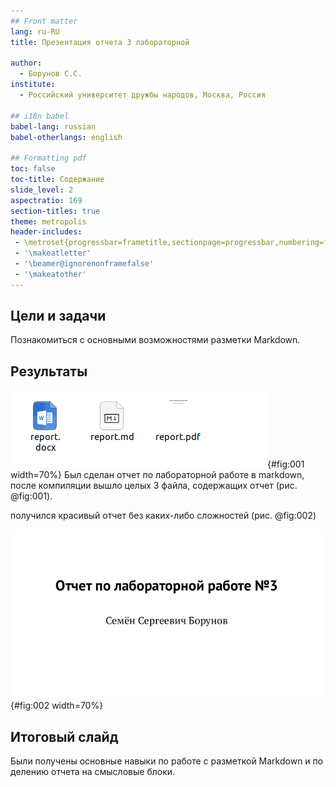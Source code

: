 ```yaml
---
## Front matter
lang: ru-RU
title: Презентация отчета 3 лабораторной

author:
  - Борунов С.С.
institute:
  - Российский университет дружбы народов, Москва, Россия

## i18n babel
babel-lang: russian
babel-otherlangs: english

## Formatting pdf
toc: false
toc-title: Содержание
slide_level: 2
aspectratio: 169
section-titles: true
theme: metropolis
header-includes:
 - \metroset{progressbar=frametitle,sectionpage=progressbar,numbering=fraction}
 - '\makeatletter'
 - '\beamer@ignorenonframefalse'
 - '\makeatother'
---
```


## Цели и задачи

Познакомиться с основными возможностями разметки Markdown.


## Результаты

![3 типа файлов](image/1.png){#fig:001 width=70%}
Был сделан отчет по лабораторной работе в markdown, после компиляции вышло целых 3 файла, содержащих отчет (рис. @fig:001).


получился красивый отчет без каких-либо сложностей (рис. @fig:002)

![Титульный лист](image/2.png){#fig:002 width=70%}




## Итоговый слайд

Были получены основные навыки по работе с разметкой Markdown и по делению отчета на смысловые блоки.

